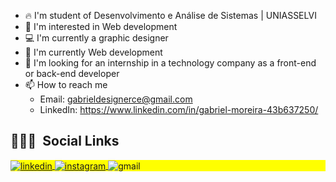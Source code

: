 - 🔥 I'm student of Desenvolvimento e Análise de Sistemas | UNIASSELVI
- 👀 I'm interested in Web development
- 💻 I'm currently a graphic designer 
- 🌱 I'm currently Web development
- 💞️ I'm looking for an internship in a technology company as a front-end or back-end developer
- 📫 How to reach me 
     - Email: gabrieldesignerce@gmail.com 
     - LinkedIn: https://www.linkedin.com/in/gabriel-moreira-43b637250/
## 👨🏽‍🦲 &nbsp;Social Links

<p align="left" style="background:yellow">
     <a href="https://www.linkedin.com/in/gabrielmoreirace/" target="_blank">
       <img align="center" src="https://img.shields.io/badge/-gabrielmoreira-05122A?style=for-the-badge&logo=linkedin" alt="linkedin"/>
     <a href="https://instagram.com/gabrieldesigner_" target="_blank">
      <img align="center" src="https://img.shields.io/badge/-gabrieldesigner_-05122A?style=for-the-badge)&logo=instagram" alt="instagram"/>
     </a> 
      <img align="center" src="https://img.shields.io/badge/-gabrieldesignerce@gmail.com-05122A?style=for-the-badge&logo=gmail" alt="gmail" />
</p>

<!---
gabrielmoreiraf/gabrielmoreiraf is a ✨ special ✨ repository because its `README.md` (this file) appears on your GitHub profile.
You can click the Preview link to take a look at your changes.
--->
